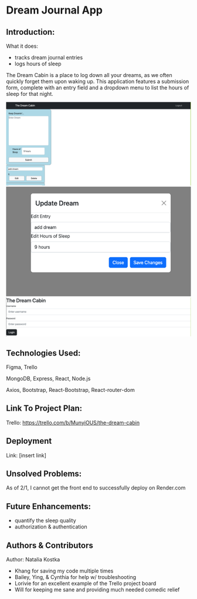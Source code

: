 # Dream Journal App

## Introduction:
What it does:
- tracks dream journal entries
- logs hours of sleep

The Dream Cabin is a place to log down all your dreams, as we often quickly forget them upon waking up. This application features a submission form, complete with an entry field and a dropdown menu to list the hours of sleep for that night. 

![This is an image](client/src/images/dashboard.png)
![This is an image](client/src/images/edit.png)
![This is an image](client/src/images/login.png)


## Technologies Used:
Figma, Trello

MongoDB, Express, React, Node.js

Axios, Bootstrap, React-Bootstrap, React-router-dom

## Link To Project Plan:

Trello: https://trello.com/b/MunyiOUS/the-dream-cabin

## Deployment

Link: [insert link]

## Unsolved Problems:

As of 2/1, I cannot get the front end to successfully deploy on Render.com

## Future Enhancements:
- quantify the sleep quality
- authorization & authentication 

## Authors & Contributors

Author: Natalia Kostka

- Khang for saving my code multiple times
- Bailey, Ying, & Cynthia for help w/ troubleshooting
- Lorivie for an excellent example of the Trello project board
- Will for keeping me sane and providing much needed comedic relief
